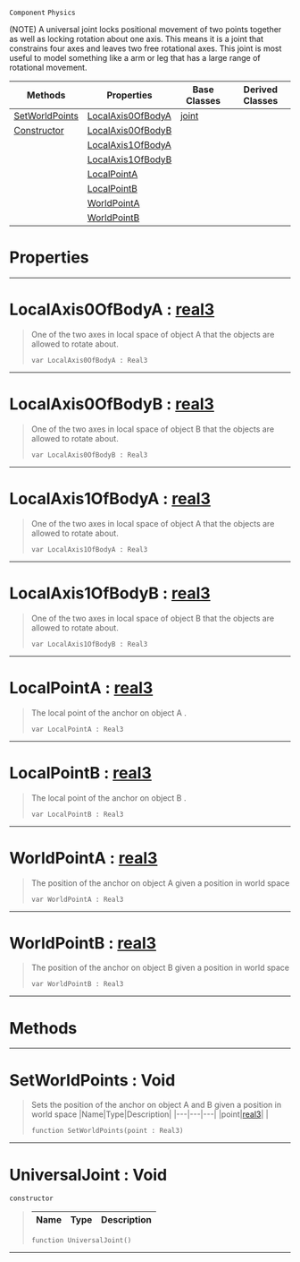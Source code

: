  `Component` `Physics`



(NOTE) A universal joint locks positional movement of two points together as well as locking rotation about one axis. This means it is a joint that constrains four axes and leaves two free rotational axes. This joint is most useful to model something like a arm or leg that has a large range of rotational movement.

|Methods|Properties|Base Classes|Derived Classes|
|---|---|---|---|
|[ SetWorldPoints](universaljoint.md#setworldpoints-void)|[ LocalAxis0OfBodyA](universaljoint.md#localaxis0ofbodya-zilch-e)|[joint](joint.md)| |
|[ Constructor](universaljoint.md#universaljoint-void)|[ LocalAxis0OfBodyB](universaljoint.md#localaxis0ofbodyb-zilch-e)| | |
| |[ LocalAxis1OfBodyA](universaljoint.md#localaxis1ofbodya-zilch-e)| | |
| |[ LocalAxis1OfBodyB](universaljoint.md#localaxis1ofbodyb-zilch-e)| | |
| |[ LocalPointA](universaljoint.md#localpointa-zilch-engine)| | |
| |[ LocalPointB](universaljoint.md#localpointb-zilch-engine)| | |
| |[ WorldPointA](universaljoint.md#worldpointa-zilch-engine)| | |
| |[ WorldPointB](universaljoint.md#worldpointb-zilch-engine)| | |


 #  Properties


---  
 #  LocalAxis0OfBodyA : [real3](../nada_base_types/real3.md)

> One of the two axes in local space of object A that the objects are allowed to rotate about.
> ```TS:Nada
> var LocalAxis0OfBodyA : Real3


---  
 #  LocalAxis0OfBodyB : [real3](../nada_base_types/real3.md)

> One of the two axes in local space of object B that the objects are allowed to rotate about.
> ```TS:Nada
> var LocalAxis0OfBodyB : Real3


---  
 #  LocalAxis1OfBodyA : [real3](../nada_base_types/real3.md)

> One of the two axes in local space of object A that the objects are allowed to rotate about.
> ```TS:Nada
> var LocalAxis1OfBodyA : Real3


---  
 #  LocalAxis1OfBodyB : [real3](../nada_base_types/real3.md)

> One of the two axes in local space of object B that the objects are allowed to rotate about.
> ```TS:Nada
> var LocalAxis1OfBodyB : Real3


---  
 #  LocalPointA : [real3](../nada_base_types/real3.md)

> The local point of the anchor on object A . 
> ```TS:Nada
> var LocalPointA : Real3


---  
 #  LocalPointB : [real3](../nada_base_types/real3.md)

> The local point of the anchor on object B . 
> ```TS:Nada
> var LocalPointB : Real3


---  
 #  WorldPointA : [real3](../nada_base_types/real3.md)

> The position of the anchor on object A given a position in world space 
> ```TS:Nada
> var WorldPointA : Real3


---  
 #  WorldPointB : [real3](../nada_base_types/real3.md)

> The position of the anchor on object B given a position in world space 
> ```TS:Nada
> var WorldPointB : Real3


---  
 #  Methods


---  
 #  SetWorldPoints : Void

> Sets the position of the anchor on object A and B given a position in world space 
> |Name|Type|Description|
> |---|---|---|
> |point|[real3](../nada_base_types/real3.md)| |
> ```TS:Nada
> function SetWorldPoints(point : Real3)
> ``` 


---  
 #  UniversalJoint : Void

 `constructor`

> 
> |Name|Type|Description|
> |---|---|---|
> ```TS:Nada
> function UniversalJoint()
> ``` 


---  
 

 